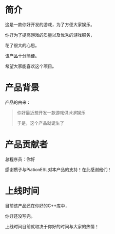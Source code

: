 # 简介

这是一款你好开发的游戏，为了方便大家娱乐。

你好为了提高游戏的质量以及优秀的游戏服务，

花了很大的心思。

该产品十分简便。

希望大家能喜欢这个项目。

# 产品背景

产品的由来：

> 你好最近想开发一款游戏供*大家*娱乐
> 
> 于是，这个产品就诞生了

# 产品贡献者

总程序员：你好

感谢质子与PiationESL对本产品的支持！在此感谢他们！
##

# 上线时间

目前该产品还在你好的C++库中，

你好还没写完。

上线时间目前就取决于你好的时间与大家的热情！
